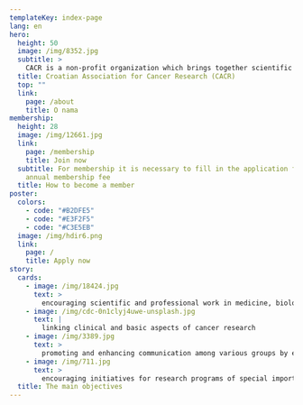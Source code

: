 ```yaml
---
templateKey: index-page
lang: en
hero:
  height: 50
  image: /img/8352.jpg
  subtitle: >
    CACR is a non-profit organization which brings together scientific and professional employees who are engaged in scientific and professional work in medicine, biology, biochemistry and other scientific fields related to cancer.
  title: Croatian Association for Cancer Research (CACR)
  top: ""
  link:
    page: /about
    title: O nama
membership:
  height: 28
  image: /img/12661.jpg
  link:
    page: /membership
    title: Join now
  subtitle: For membership it is necessary to fill in the application form and send proof of payment for
    annual membership fee
  title: How to become a member
poster:
  colors:
    - code: "#B2DFE5"
    - code: "#E3F2F5"
    - code: "#C3E5EB"
  image: /img/hdir6.png
  link:
    page: /
    title: Apply now
story:
  cards:
    - image: /img/18424.jpg
      text: >
        encouraging scientific and professional work in medicine, biology, biochemistry and related fields of science related to cancer research
    - image: /img/cdc-0n1clyj4uwe-unsplash.jpg
      text: |
        linking clinical and basic aspects of cancer research 
    - image: /img/3389.jpg
      text: >
        promoting and enhancing communication among various groups by encouraging multidisciplinary program
    - image: /img/711.jpg
      text: >
        encouraging initiatives for research programs of special importance to the area of cancer
  title: The main objectives
---
```

